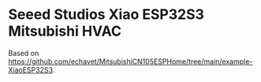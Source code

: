 # Seeed Studios Xiao ESP32S3 Mitsubishi HVAC

Based on <https://github.com/echavet/MitsubishiCN105ESPHome/tree/main/example-XiaoESP32S3>.
